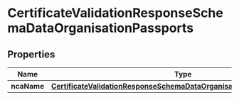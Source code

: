 
# CertificateValidationResponseSchemaDataOrganisationPassports

## Properties
Name | Type | Description | Notes
------------ | ------------- | ------------- | -------------
**ncaName** | [**CertificateValidationResponseSchemaDataOrganisationPassportsNcaName**](CertificateValidationResponseSchemaDataOrganisationPassportsNcaName.md) |  |  [optional]



